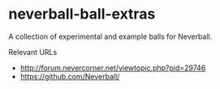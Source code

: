 neverball-ball-extras
=====================

A collection of experimental and example balls for Neverball.

Relevant URLs
* http://forum.nevercorner.net/viewtopic.php?pid=29746
* https://github.com/Neverball/


